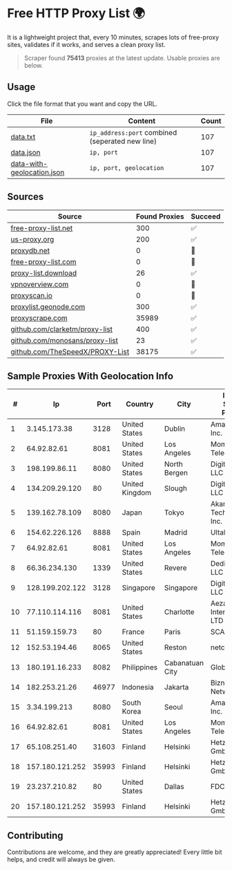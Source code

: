 
# Free HTTP Proxy List 🌍

It is a lightweight project that, every 10 minutes, scrapes lots of free-proxy sites, validates if it works, and serves a clean proxy list.


> Scraper found **75413** proxies at the latest update. Usable proxies are below.

## Usage

Click the file format that you want and copy the URL.


|File|Content|Count|
|----|-------|-----|
|[data.txt](https://raw.githubusercontent.com/themiralay/Proxy-List-World/master/data.txt)|`ip_address:port` combined (seperated new line)|107|
|[data.json](https://raw.githubusercontent.com/themiralay/Proxy-List-World/master/data.json)|`ip, port`|107|
|[data-with-geolocation.json](https://raw.githubusercontent.com/themiralay/Proxy-List-World/master/data-with-geolocation.json)|`ip, port, geolocation`|107|

## Sources

|Source|Found Proxies|Succeed|
|------|-------------|-------|
|[free-proxy-list.net](https://free-proxy-list.net)|300|✅|
|[us-proxy.org](https://www.us-proxy.org)|200|✅|
|[proxydb.net](http://proxydb.net)|0|🚫|
|[free-proxy-list.com](https://free-proxy-list.com/?page=&port=&type%5B%5D=http&type%5B%5D=https&up_time=0&search=Search)|0|🚫|
|[proxy-list.download](https://www.proxy-list.download/HTTP)|26|✅|
|[vpnoverview.com](https://vpnoverview.com/privacy/anonymous-browsing/free-proxy-servers)|0|🚫|
|[proxyscan.io](https://www.proxyscan.io)|0|🚫|
|[proxylist.geonode.com](https://proxylist.geonode.com/api/proxy-list?limit=300&page=1&sort_by=lastChecked&sort_type=desc&protocols=http,https)|300|✅|
|[proxyscrape.com](https://api.proxyscrape.com/v2/?request=displayproxies&protocol=http&timeout=10000&country=all&ssl=all&anonymity=all)|35989|✅|
|[github.com/clarketm/proxy-list](https://raw.githubusercontent.com/clarketm/proxy-list/master/proxy-list-raw.txt)|400|✅|
|[github.com/monosans/proxy-list](https://raw.githubusercontent.com/monosans/proxy-list/main/proxies/http.txt)|23|✅|
|[github.com/TheSpeedX/PROXY-List](https://raw.githubusercontent.com/TheSpeedX/PROXY-List/master/http.txt)|38175|✅|


## Sample Proxies With Geolocation Info

|#|Ip|Port|Country|City|Internet Service Provider|
|-|--|----|-------|----|-------------------------|
|1|3.145.173.38|3128|United States|Dublin|Amazon.com, Inc.|
|2|64.92.82.61|8081|United States|Los Angeles|Momentum Telecom, Inc.|
|3|198.199.86.11|8080|United States|North Bergen|DigitalOcean, LLC|
|4|134.209.29.120|80|United Kingdom|Slough|DigitalOcean, LLC|
|5|139.162.78.109|8080|Japan|Tokyo|Akamai Technologies, Inc.|
|6|154.62.226.126|8888|Spain|Madrid|Ultahost, Inc.|
|7|64.92.82.61|8081|United States|Los Angeles|Momentum Telecom, Inc.|
|8|66.36.234.130|1339|United States|Revere|DediOutlet, LLC|
|9|128.199.202.122|3128|Singapore|Singapore|DigitalOcean, LLC|
|10|77.110.114.116|8081|United States|Charlotte|Aeza International LTD|
|11|51.159.159.73|80|France|Paris|SCALEWAY|
|12|152.53.194.46|8065|United States|Reston|netcup GmbH|
|13|180.191.16.233|8082|Philippines|Cabanatuan City|Globe Telecom|
|14|182.253.21.26|46977|Indonesia|Jakarta|Biznet Networks|
|15|3.34.199.213|8080|South Korea|Seoul|Amazon.com, Inc.|
|16|64.92.82.61|8081|United States|Los Angeles|Momentum Telecom, Inc.|
|17|65.108.251.40|31603|Finland|Helsinki|Hetzner Online GmbH|
|18|157.180.121.252|35993|Finland|Helsinki|Hetzner Online GmbH|
|19|23.237.210.82|80|United States|Dallas|FDCservers.net|
|20|157.180.121.252|35993|Finland|Helsinki|Hetzner Online GmbH|



## Contributing

Contributions are welcome, and they are greatly appreciated! Every
little bit helps, and credit will always be given.

